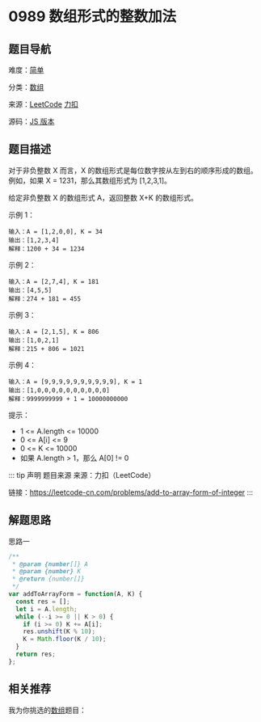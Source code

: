 # 0989 数组形式的整数加法


## 题目导航

难度：[简单](/solution/easy/)

分类：[数组](/art/array.html)

来源：[LeetCode](https://leetcode.com/problems/add-to-array-form-of-integer/)  [力扣](https://leetcode-cn.com/problems/add-to-array-form-of-integer/)

源码：[JS 版本](https://github.com/swpuLeo/leetcode/blob/master/src/easy/0989-add-to-array-form-of-integer.js)






## 题目描述

对于非负整数 X 而言，X 的数组形式是每位数字按从左到右的顺序形成的数组。例如，如果 X = 1231，那么其数组形式为 [1,2,3,1]。

给定非负整数 X 的数组形式 A，返回整数 X+K 的数组形式。


示例 1：

```
输入：A = [1,2,0,0], K = 34
输出：[1,2,3,4]
解释：1200 + 34 = 1234
```

示例 2：
```
输入：A = [2,7,4], K = 181
输出：[4,5,5]
解释：274 + 181 = 455

```
示例 3：

```
输入：A = [2,1,5], K = 806
输出：[1,0,2,1]
解释：215 + 806 = 1021
```

示例 4：

```
输入：A = [9,9,9,9,9,9,9,9,9,9], K = 1
输出：[1,0,0,0,0,0,0,0,0,0,0]
解释：9999999999 + 1 = 10000000000
```


提示：

- 1 <= A.length <= 10000
- 0 <= A[i] <= 9
- 0 <= K <= 10000
- 如果 A.length > 1，那么 A[0] != 0


::: tip 声明 题目来源
来源：力扣（LeetCode）

链接：https://leetcode-cn.com/problems/add-to-array-form-of-integer
:::



## 解题思路


思路一

```js
/**
 * @param {number[]} A
 * @param {number} K
 * @return {number[]}
 */
var addToArrayForm = function(A, K) {
  const res = [];
  let i = A.length;
  while (--i >= 0 || K > 0) {
    if (i >= 0) K += A[i];
    res.unshift(K % 10);
    K = Math.floor(K / 10);
  }
  return res;
};
```





## 相关推荐

我为你挑选的[数组](/art/array.html)题目：
